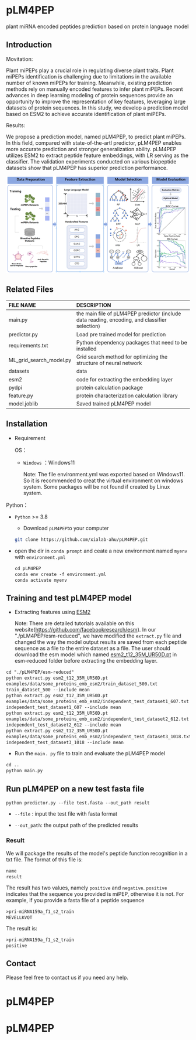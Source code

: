 # pLM4PEP

plant miRNA encoded peptides prediction based on protein language model

## Introduction

Movitation:

Plant miPEPs play a crucial role in regulating diverse plant traits. Plant miPEPs identification is challenging due to limitations in the available number of known miPEPs for training. Meanwhile, existing prediction methods rely on manually encoded features to infer plant miPEPs. Recent advances in deep learning modeling of protein sequences provide an opportunity to improve the representation of key features, leveraging large datasets of protein sequences. In this study, we develop a prediction model based on ESM2 to achieve accurate identification of plant miPEPs.

Results:

We propose a prediction model, named pLM4PEP, to predict plant miPEPs. In this field, compared with state-of-the-artl predictor,  pLM4PEP enables more accurate prediction and stronger generalization ability. pLM4PEP utilizes ESM2 to extract peptide feature embeddings, with LR serving as the classifier. The validation experiments conducted on various biopeptide datasets show that pLM4PEP has superior prediction performance.

![draft](./figure/framework.png)

## Related Files

| FILE NAME               | DESCRIPTION                                                                                   |
|:----------------------- |:--------------------------------------------------------------------------------------------- |
| main.py                 | the main file of pLM4PEP predictor (include data reading, encoding, and classifier selection) |
| predictor.py            | Load pre trained model for prediction                                                         |
| requirements.txt        | Python dependency packages that need to be installed                                          |
| ML_grid_search_model.py | Grid search method for optimizing the structure of neural network                             |
| datasets                | data                                                                                          |
| esm2                    | code for extracting the embedding layer                                                       |
| pydpi                   | protein calculation package                                                                   |
| feature.py              | protein characterization calculation library                                                  |
| model.joblib            | Saved trained pLM4PEP model                                                                   |

## Installation

- Requirement
  
  OS：
  
  - `Windows` ：Windows11
  
	Note: The file environment.yml was exported based on Windows11. So it is recommended to creat the virtual environment on windows system. Some packages will be not found if created by Linux system.

Python：

- `Python` >= 3.8
  
  - Download `pLM4PEP`to your computer
  
  ```bash
  git clone https://github.com/xialab-ahu/pLM4PEP.git
  ```

- open the dir in `conda prompt` and ceate a new environment named `myenv` with `environment.yml`
  
  ```
  cd pLM4PEP
  conda env create -f environment.yml
  conda activate myenv
  ```


## Training and test pLM4PEP model
- Extracting features using [ESM2](https://github.com/facebookresearch/esm)
  
    Note: There are detailed tutorials available on this website(https://github.com/facebookresearch/esm). In our "./pLM4PEP/esm-reduced", we have modified the `extract.py` file and changed the way the model output results are saved from each peptide sequence as a file to the entire dataset as a file. The user should download the esm model which named [esm2_t12_35M_UR50D.pt](https://dl.fbaipublicfiles.com/fair-esm/models/esm2_t12_35M_UR50D.pt) in esm-reduced folder before extracting the embedding layer.
```shell
cd "./pLM4PEP/esm-reduced"
python extract.py esm2_t12_35M_UR50D.pt examples/data/some_proteins_emb_esm2/train_dataset_500.txt train_dataset_500 --include mean
python extract.py esm2_t12_35M_UR50D.pt examples/data/some_proteins_emb_esm2/independent_test_dataset1_607.txt independent_test_dataset1_607 --include mean
python extract.py esm2_t12_35M_UR50D.pt examples/data/some_proteins_emb_esm2/independent_test_dataset2_612.txt independent_test_dataset2_612 --include mean
python extract.py esm2_t12_35M_UR50D.pt examples/data/some_proteins_emb_esm2/independent_test_dataset3_1018.txt independent_test_dataset3_1018 --include mean
```
- Run the `main. py` file to train and evaluate the pLM4PEP model
```shell
cd ..
python main.py
```

## Run pLM4PEP on a new test fasta file
```shell
python predictor.py --file test.fasta --out_path result
```

- `--file` : input the test file with fasta format

- `--out_path`: the output path of the predicted results
### Result
We will package the results of the model's peptide function recognition in a txt file. The format of this file is:
```
name
result
```
The result has two values, namely `positive` and `negative`. `positive` indicates that the sequence you provided is miPEP, otherwise it is not. For example, if you provide a fasta file of a peptide sequence
```
>pri-miRNA159a_f1_s2_train
MEVELLKVQT
```
The result is:
```
>pri-miRNA159a_f1_s2_train
positive
```
## Contact

Please feel free to contact us if you need any help.
# pLM4PEP
# pLM4PEP

